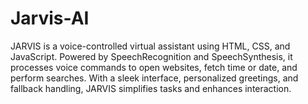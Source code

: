 # Jarvis-AI
JARVIS is a voice-controlled virtual assistant using HTML, CSS, and JavaScript. Powered by SpeechRecognition and SpeechSynthesis, it processes voice commands to open websites, fetch time or date, and perform searches. With a sleek interface, personalized greetings, and fallback handling, JARVIS simplifies tasks and enhances interaction.
